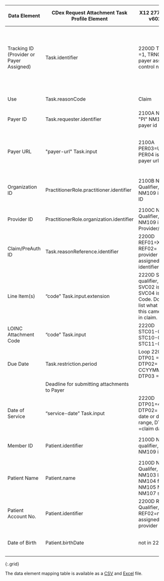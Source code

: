 <!-- requests-277_278.md
*****************************************************************************************************
*                                  WARNING: DO NOT EDIT THIS FILE                                   *
*                                                                                                   *
* This file is generated by csv_to_markdown_tabler.ipynb. Any edits you make to this file will be   *
* overwritten                                                                                       *
* To change the contents of this file, edit input/images/data-element-mapping.csv                     *
*****************************************************************************************************
-->

| Data Element | CDex Request Attachment Task Profile Element | <span class="bg-success" markdown="1">X12 277RFAI-v6020</span><!-- new-content --> | <span class="bg-success" markdown="1">X12n 278 Response-v5010</span><!-- new-content --> | Request Attachments Comments |
|-----|---------|---------------|--------------------|-----------|
| Tracking ID (Provider or Payer Assigned) | Task.identifier | <span class="bg-success" markdown="1">2200D TRN01 =1, TRN02 is payer assigned control number</span><!-- new-content --> | <span class="bg-success" markdown="1">2000E Event level TRN01= 1current or 2 references, TRN02 =Patient event Tracking Number. 2000F Service Level TRN01=1 current and 2 reference, TRN02 = Service level tracking number</span><!-- new-content --> | <span class="bg-success" markdown="1">Payer-assigned tracking/control number</span><!-- new-content --> |
| Use | Task.reasonCode | <span class="bg-success" markdown="1">Claim</span><!-- new-content --> | <span class="bg-success" markdown="1">Prior Auth</span><!-- new-content --> | Choice of "claim" or "preauthorization" |
| Payer ID | Task.requester.identifier | <span class="bg-success" markdown="1">2100A NM108 "PI" NM109 payer id</span><!-- new-content --> | <span class="bg-success" markdown="1">loop 2010A NM108 "PI" NM109 payer id</span><!-- new-content --> | Payer ID |
| Payer URL | "payer-url" Task.input | <span class="bg-success" markdown="1">2100A PER03=UR, PER04 is the payer url</span><!-- new-content --> | <span class="bg-success" markdown="1">loop 2010A PER07 'UR', PER08 is the payer url</span><!-- new-content --> | Payer endpoint where the attachments are submitted using the $submit-attachment operation |
| Organization ID | <span class="bg-success" markdown="1">PractitionerRole.practitioner.identifier</span><!-- new-content --> | <span class="bg-success" markdown="1">2100B NM108 Qualifier, NM109 is Org ID</span><!-- new-content --> | <span class="bg-success" markdown="1">loop 2010B 'NM101 NM102=2, NM109=ID#</span><!-- new-content --> | Organization of provider who submitted claim/prior authorization |
| Provider ID | <span class="bg-success" markdown="1">PractitionerRole.organization.identifier</span><!-- new-content --> | <span class="bg-success" markdown="1">2100C NM108 Qualifier, NM109 is Provider/org ID</span><!-- new-content --> | <span class="bg-success" markdown="1">2010EA NM101, NM102=1,NM109=ID#</span><!-- new-content --> | Provider who submitted claim/prior authorization |
| Claim/PreAuth ID | Task.reasonReference.identifier | <span class="bg-success" markdown="1">2200D REF01=X1, REF02= provider assigned identifier</span><!-- new-content --> | <span class="bg-success" markdown="1"> 2000F Service Level TRN01=1 current and 2 reference, TRN02 = service trace number</span><!-- new-content --> | <span class="bg-success" markdown="1">Provider-assigned claim/prior authorization ID</span><!-- new-content --> |
| Line Item(s) | “code” Task.input.extension | <span class="bg-success" markdown="1">2220D SVC01 qualifier, SVC02 is the $, SVC04 is REV Code. Does not list what line this came in on in claim.</span><!-- new-content --> | <span class="bg-success" markdown="1">Line item level 2000F TRN01=1, TRN02 is Payer Tracking </span><!-- new-content --> | Claim/prior authorization line item numbers |
| LOINC Attachment Code | “code” Task.input | <span class="bg-success" markdown="1">2220D STC01-02, STC10-02, STC11-02</span><!-- new-content --> | <span class="bg-success" markdown="1">2000E HI or 2000F PWK?</span><!-- new-content --> | LOINC attachment codes |
| Due Date | Task.restriction.period | <span class="bg-success" markdown="1">Loop 2200D DTP01 = 106, DTP02= D8 CCYYMMDD, DTP03 =Date</span><!-- new-content --> | <span class="bg-success" markdown="1">We cannot find a "due date" in the 278 response.
</span><!-- new-content --> | Deadline for submitting attachments to Payer |
| Date of Service | “service-date” Task.input | <span class="bg-success" markdown="1">2220D DTP01=472, DTP02= single date or date range, DTP03 =claim date/s</span><!-- new-content --> | <span class="bg-success" markdown="1">2000E event level, 2000F line level DTP 01=742, 02=format, 03=date</span><!-- new-content --> | Date of service for claim/prior authorization |
| Member ID | Patient.identifier | <span class="bg-success" markdown="1">2100D NM108 qualifier, NM109 is ID</span><!-- new-content --> | <span class="bg-success" markdown="1">2010C NM1 Segment element 08 is the Qualifier and NM109 is the actual ID.</span><!-- new-content --> | Payer assigned patient identifier |
| Patient Name | Patient.name | <span class="bg-success" markdown="1">2100D NM102 Qualifer, NM103 last NM104 first, NM105 MI, NM107 suffix</span><!-- new-content --> | <span class="bg-success" markdown="1">2010C NM1 Segment element 03 is the last name, 04 is first, qualifier is NM101.</span><!-- new-content --> | Patient demographic information for patient matching |
| Patient Account No. | Patient.identifier | <span class="bg-success" markdown="1">2200D REF01= Qualifier, REF02=number assigned by provider</span><!-- new-content --> | <span class="bg-success" markdown="1">loop 2010C REF "EJ" REF02 "#"</span><!-- new-content --> | <span class="bg-success" markdown="1">Patient Account Number is a provider-assigned identifier</span><!-- new-content --> |
| Date of Birth | Patient.birthDate | <span class="bg-success" markdown="1">not in 227 RFAI</span><!-- new-content --> | <span class="bg-success" markdown="1">2010C Loop DMG01 is the qualifier and DMG02 is actual date of birth</span><!-- new-content --> | Patient demographic information for patient matching |
{:.grid}

The data element mapping table is available as a [CSV](data-element-mapping.csv) and [Excel](data-element-mapping.xlsx) file.